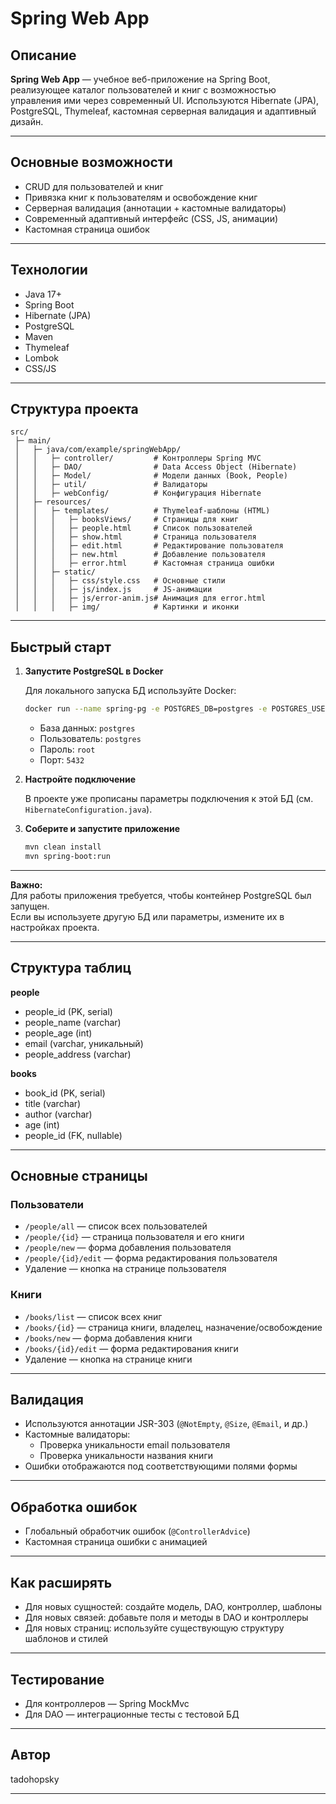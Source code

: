 # Spring Web App

## Описание

**Spring Web App** — учебное веб-приложение на Spring Boot, реализующее каталог пользователей и книг с возможностью
управления ими через современный UI. Используются Hibernate (JPA), PostgreSQL, Thymeleaf, кастомная серверная валидация
и адаптивный дизайн.

---

## Основные возможности

- CRUD для пользователей и книг
- Привязка книг к пользователям и освобождение книг
- Серверная валидация (аннотации + кастомные валидаторы)
- Современный адаптивный интерфейс (CSS, JS, анимации)
- Кастомная страница ошибок

---

## Технологии

- Java 17+
- Spring Boot
- Hibernate (JPA)
- PostgreSQL
- Maven
- Thymeleaf
- Lombok
- CSS/JS

---

## Структура проекта

```
src/
 ├─ main/
 │   ├─ java/com/example/springWebApp/
 │   │   ├─ controller/         # Контроллеры Spring MVC
 │   │   ├─ DAO/                # Data Access Object (Hibernate)
 │   │   ├─ Model/              # Модели данных (Book, People)
 │   │   ├─ util/               # Валидаторы
 │   │   ├─ webConfig/          # Конфигурация Hibernate
 │   ├─ resources/
 │   │   ├─ templates/          # Thymeleaf-шаблоны (HTML)
 │   │   │   ├─ booksViews/     # Страницы для книг
 │   │   │   ├─ people.html     # Список пользователей
 │   │   │   ├─ show.html       # Страница пользователя
 │   │   │   ├─ edit.html       # Редактирование пользователя
 │   │   │   ├─ new.html        # Добавление пользователя
 │   │   │   ├─ error.html      # Кастомная страница ошибки
 │   │   ├─ static/
 │   │   │   ├─ css/style.css   # Основные стили
 │   │   │   ├─ js/index.js     # JS-анимации
 │   │   │   ├─ js/error-anim.js# Анимация для error.html
 │   │   │   ├─ img/            # Картинки и иконки
```

---

## Быстрый старт

1. **Запустите PostgreSQL в Docker**

   Для локального запуска БД используйте Docker:

   ```bash
   docker run --name spring-pg -e POSTGRES_DB=postgres -e POSTGRES_USER=postgres -e POSTGRES_PASSWORD=root -p 5432:5432 -d postgres:15
   ```

    - База данных: `postgres`
    - Пользователь: `postgres`
    - Пароль: `root`
    - Порт: `5432`

2. **Настройте подключение**

   В проекте уже прописаны параметры подключения к этой БД (см. `HibernateConfiguration.java`).

3. **Соберите и запустите приложение**

   ```bash
   mvn clean install
   mvn spring-boot:run
   ```

---

**Важно:**  
Для работы приложения требуется, чтобы контейнер PostgreSQL был запущен.  
Если вы используете другую БД или параметры, измените их в настройках проекта.

---

## Структура таблиц

**people**

- people_id (PK, serial)
- people_name (varchar)
- people_age (int)
- email (varchar, уникальный)
- people_address (varchar)

**books**

- book_id (PK, serial)
- title (varchar)
- author (varchar)
- age (int)
- people_id (FK, nullable)

---

## Основные страницы

### Пользователи

- `/people/all` — список всех пользователей
- `/people/{id}` — страница пользователя и его книги
- `/people/new` — форма добавления пользователя
- `/people/{id}/edit` — форма редактирования пользователя
- Удаление — кнопка на странице пользователя

### Книги

- `/books/list` — список всех книг
- `/books/{id}` — страница книги, владелец, назначение/освобождение
- `/books/new` — форма добавления книги
- `/books/{id}/edit` — форма редактирования книги
- Удаление — кнопка на странице книги

---

## Валидация

- Используются аннотации JSR-303 (`@NotEmpty`, `@Size`, `@Email`, и др.)
- Кастомные валидаторы:
    - Проверка уникальности email пользователя
    - Проверка уникальности названия книги
- Ошибки отображаются под соответствующими полями формы

---

## Обработка ошибок

- Глобальный обработчик ошибок (`@ControllerAdvice`)
- Кастомная страница ошибки с анимацией

---

## Как расширять

- Для новых сущностей: создайте модель, DAO, контроллер, шаблоны
- Для новых связей: добавьте поля и методы в DAO и контроллеры
- Для новых страниц: используйте существующую структуру шаблонов и стилей

---

## Тестирование

- Для контроллеров — Spring MockMvc
- Для DAO — интеграционные тесты с тестовой БД

---

## Автор

tadohopsky

---